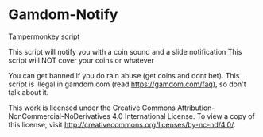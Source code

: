 # Gamdom-Notify
Tampermonkey script

This script will notify you with a coin sound and a slide notification
This script will NOT cover your coins or whatever

You can get banned if you do rain abuse (get coins and dont bet).
This script is illegal in gamdom.com (read https://gamdom.com/faq), so don't talk about it.

This work is licensed under the Creative Commons Attribution-NonCommercial-NoDerivatives 4.0 International License. To view a copy of this license, visit http://creativecommons.org/licenses/by-nc-nd/4.0/.
